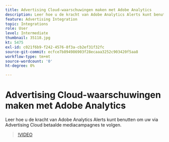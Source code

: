```yaml
---
title: Advertising Cloud-waarschuwingen maken met Adobe Analytics
description: Leer hoe u de kracht van Adobe Analytics Alerts kunt benutten om uw via Advertising Cloud betaalde mediacampagnes te volgen.
feature: Advertising Integration
topic: Integrations
role: User
level: Intermediate
thumbnail: 35118.jpg
kt: 5475
exl-id: c021f6b9-f242-4576-8f3a-cb2ef31f32fc
source-git-commit: ecfce7b894986903f28ecaaa3252c903420f5aa8
workflow-type: tm+mt
source-wordcount: '0'
ht-degree: 0%

---
```


# Advertising Cloud-waarschuwingen maken met Adobe Analytics

Leer hoe u de kracht van Adobe Analytics Alerts kunt benutten om uw via Advertising Cloud betaalde mediacampagnes te volgen.

>[!VIDEO](https://video.tv.adobe.com/v/35118/?quality=12&learn=on)
